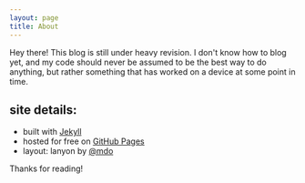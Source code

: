 ```yaml
---
layout: page
title: About
---
```


<p class="message">
  Hey there! This blog is still under heavy revision.  I don't know how to blog yet, and my code should never be assumed to be the best way to do anything, but rather something that has worked on a device at some point in time.
</p>


## site details:

* built with [Jekyll](http://jekyllrb.com)
* hosted for free on [GitHub Pages](https://pages.github.com)
* layout: lanyon by [@mdo](http://github.com/poole)



Thanks for reading!
